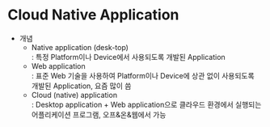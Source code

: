 # Cloud Native Application
- 개념 
  - Native application (desk-top)<br> 
: 특정 Platform이나 Device에서 사용되도록 개발된 Application 
  - Web application <br> 
: 표준 Web 기술을 사용하여 Platform이나 Device에 상관 없이 사용되도록 개발된  Application, 요즘 많이 씀
  - Cloud (native) application <br> 
: Desktop application + Web application으로 클라우드 환경에서 실행되는 어플리케이션 프로그램, 오프&온&웹에서 가능
